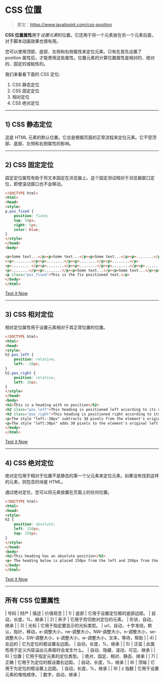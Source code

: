 # CSS 位置

> 原文：<https://www.javatpoint.com/css-position>

**CSS 位置属性**用于*设置元素*的位置。它还用于将一个元素放在另一个元素后面，对于脚本动画效果也很有用。

您可以使用顶部、底部、左侧和右侧属性来定位元素。只有在首先设置了 position 属性后，才能使用这些属性。位置元素的计算位置属性是相对的、绝对的、固定的或粘性的。

我们来看看下面的 CSS 定位:

1.  CSS 静态定位
2.  CSS 固定定位
3.  相对定位
4.  CSS 绝对定位

* * *

## 1) CSS 静态定位

这是 HTML 元素的默认位置。它总是根据页面的正常流程来定位元素。它不受顶部、底部、左侧和右侧属性的影响。

* * *

## 2) CSS 固定定位

固定定位属性有助于将文本固定在浏览器上。这个固定测试相对于浏览器窗口定位，即使滚动窗口也不会移动。

```html
<!DOCTYPE html>
<html>
<head>
<style>
p.pos_fixed {
    position: fixed;
    top: 50px;
    right: 5px;
    color: blue;
}
</style>
</head>
<body>

<p>Some text...</p><p>Some text...</p><p>Some text...</p><p>........</p><p>.... ...</p
><p>........</p><p>........</p><p>........</p><p>........</p>
<p>........ </p><p>........</p><p>........</p><p>........</p><p>........</p>
<p>........</p><p>........</p><p>Some text...</p><p>Some text...</p><p>Some text...</p>
<p class="pos_fixed">This is the fix positioned text.</p>
</body>
</html>

```

[Test it Now](https://www.javatpoint.com/oprweb/test.jsp?filename=cssposition1)

* * *

## 3) CSS 相对定位

相对定位属性用于设置元素相对于其正常位置的位置。

```html
<!DOCTYPE html>
<html>
<head>
<style>
h2.pos_left {
    position: relative;
    left: -30px;
}
h2.pos_right {
    position: relative;
    left: 30px;
}
</style>
</head>
<body>
<h2>This is a heading with no position</h2>
<h2 class="pos_left">This heading is positioned left according to its normal position</h2>
<h2 class="pos_right">This heading is positioned right according to its normal position</h2>
<p>The style "left:-30px" subtracts 30 pixels from the element's original left position.</p>
<p>The style "left:30px" adds 30 pixels to the element's original left position.</p>
</body>
</html>

```

[Test it Now](https://www.javatpoint.com/oprweb/test.jsp?filename=cssposition2)

* * *

## 4) CSS 绝对定位

绝对定位用于相对于位置不是静态的第一个父元素来定位元素。如果没有找到这样的元素，则包含的块是 HTML。

通过绝对定位，您可以将元素放置在页面上的任何位置。

```html
<!DOCTYPE html>
<html>
<head>
<style>
h2 {
    position: absolute;
    left: 150px;
    top: 250px;
}
</style>
</head>
<body>
<h2>This heading has an absolute position</h2>
<p> The heading below is placed 150px from the left and 250px from the top of the page.</p>
</body>
</html>

```

[Test it Now](https://www.javatpoint.com/oprweb/test.jsp?filename=cssposition3)

* * *

## 所有 CSS 位置属性

| 号码 | 财产 | 描述 | 价值观念 |
| 1) | 底部 | 它用于设置定位框的底部边距。 | 自动，长度，%，继承 |
| 2) | 夹子 | 它用于剪切绝对定位的元素。 | 形状，自动，继承 |
| 3) | 光标 | 它用于指定要显示的光标类型。 | url，自动，十字准线，默认，指针，移动，e-调整大小，ne-调整大小，NW-调整大小，n-调整大小，se-调整大小，SW-调整大小，s-调整大小，w-调整大小，文本，等待，帮助 |
| 4) | 左边的 | 它为定位的框设置左边距。 | 自动，长度，%，继承 |
| 5) | 泛滥 | 此属性用于定义内容溢出元素框时会发生什么。 | 自动、隐藏、滚动、可见、继承 |
| 6) | 位置 | 它用于指定元素的定位类型。 | 绝对、固定、相对、静态、继承 |
| 7) | 正确 | 它用于为定位的框设置右边距。 | 自动，长度，%，继承 |
| 8) | 顶端 | 它用于为定位的框设置上边距。 | 自动，长度，%，继承 |
| 9) | z 指数 | 它用于设置元素的堆栈顺序。 | 数字，自动，继承 |